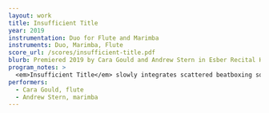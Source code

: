 ```yaml
---
layout: work
title: Insufficient Title
year: 2019
instrumentation: Duo for Flute and Marimba
instruments: Duo, Marimba, Flute
score_url: /scores/insufficient-title.pdf
blurb: Premiered 2019 by Cara Gould and Andrew Stern in Esber Recital Hall.
program_notes: >
  <em>Insufficient Title</em> slowly integrates scattered beatboxing sounds throughout the piece. These sounds grow closer as the piece moves on until finally the flute and marimba player beatbox in unison revealing that the scattered noises the listener heard throughout the piece were actually deconstructed beatboxing sounds.
performers:
  - Cara Gould, flute
  - Andrew Stern, marimba
---
```

